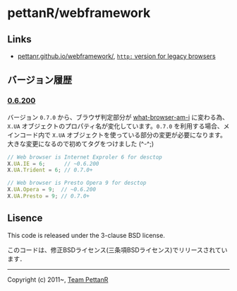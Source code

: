 ﻿# pettanR/webframework

## Links

* [pettanr.github.io/webframework/](//pettanr.github.io/webframework/), [`http:` version for legacy browsers](http://my-http-proxy-856.appspot.com/pettanr.github.io/webframework/)

## バージョン履歴

### [0.6.200](https://github.com/pettanR/webframework/releases/tag/0.6.200)

バージョン `0.7.0` から、ブラウザ判定部分が [what-browser-am-i](https://github.com/itozyun/what-browser-am-i) に変わる為、`X.UA` オブジェクトのプロパティ名が変化しています。`0.7.0` を利用する場合、メインコード内で `X.UA` オブジェクトを使っている部分の変更が必要になります。大きな変更になるので初めてタグをつけました (^-^;)

~~~js
// Web browser is Internet Exproler 6 for desctop
X.UA.IE = 6;      // ~0.6.200
X.UA.Trident = 6; // 0.7.0+

// Web browser is Presto Opera 9 for desctop
X.UA.Opera = 9;  // ~0.6.200
X.UA.Presto = 9; // 0.7.0+
~~~

## Lisence

This code is released under the 3-clause BSD license.

このコードは、修正BSDライセンス(三条項BSDライセンス)でリリースされています．

---

Copyright (c) 2011~, [Team PettanR](https://github.com/pettanR)
